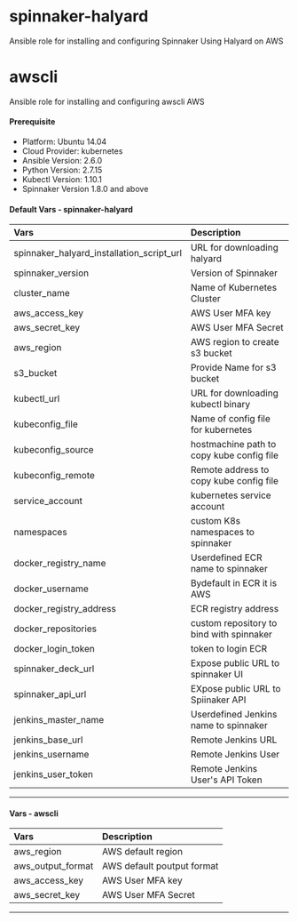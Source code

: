 # spinnaker-halyard
Ansible role for installing and configuring Spinnaker Using Halyard on AWS

# awscli 
Ansible role for installing and configuring awscli AWS

#### Prerequisite

- Platform: Ubuntu 14.04 
- Cloud Provider: kubernetes
- Ansible Version: 2.6.0
- Python Version: 2.7.15
- Kubectl Version: 1.10.1
- Spinnaker Version  1.8.0 and above

#### Default Vars - spinnaker-halyard

| Vars                                      | Description                              |
| :---------------------------------------  | :--------------------------------------- |
| spinnaker_halyard_installation_script_url | URL for downloading halyard              |
| spinnaker_version                         | Version of Spinnaker                     |
| cluster_name                              | Name of Kubernetes Cluster               |
| aws_access_key                            | AWS User MFA key                         |
| aws_secret_key                            | AWS User MFA Secret                      |
| aws_region                                | AWS region to create s3 bucket           |
| s3_bucket                                 | Provide Name for s3 bucket               | 
| kubectl_url                               | URL for downloading kubectl binary       |
| kubeconfig_file                           | Name of config file for kubernetes       |
| kubeconfig_source                         | hostmachine path to copy kube config file|
| kubeconfig_remote                         | Remote address to copy kube config file  |
| service_account                           | kubernetes service account               |
| namespaces                                | custom K8s namespaces to spinnaker       |
| docker_registry_name                      | Userdefined ECR name to spinnaker        | 
| docker_username                           | Bydefault in ECR it is AWS               |
| docker_registry_address                   | ECR registry address                     |
| docker_repositories                       | custom repository to bind with spinnaker |
| docker_login_token                        | token to login ECR                       |
| spinnaker_deck_url                        | Expose public URL to spinnaker UI        | 
| spinnaker_api_url                         | EXpose public URL to Spiinaker API       |
| jenkins_master_name                       | Userdefined Jenkins name to spinnaker    |
| jenkins_base_url                          | Remote Jenkins URL                       |
| jenkins_username                          | Remote Jenkins User                      |
| jenkins_user_token                        | Remote Jenkins User's API Token          |
------------------------------------------    ------------------------------------------

#### Vars - awscli

| Vars                                      | Description                              |
| :---------------------------------------  | :--------------------------------------- |
| aws_region                                | AWS default region                       |
| aws_output_format                         | AWS default poutput format               |
| aws_access_key                            | AWS User MFA key                         |
| aws_secret_key                            | AWS User MFA Secret                      |
------------------------------------------    ------------------------------------------


